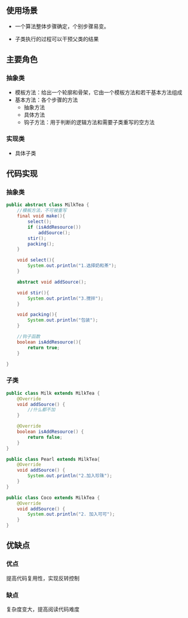 ## 使用场景

- 一个算法整体步骤确定，个别步骤易变。

- 子类执行的过程可以干预父类的结果

## 主要角色

### 抽象类

- 模板方法：给出一个轮廓和骨架，它由一个模板方法和若干基本方法组成
- 基本方法：各个步骤的方法
  - 抽象方法
  - 具体方法
  - 钩子方法：用于判断的逻辑方法和需要子类重写的空方法

### 实现类

- 具体子类

## 代码实现

### 抽象类

```java
public abstract class MilkTea {
    //模板方法，不可被重写
    final void make(){
        select();
        if (isAddResource())
            addSource();
        stir();
        packing();
    }

    void select(){
        System.out.println("1.选择奶和茶");
    }

    abstract void addSource();

    void stir(){
        System.out.println("3.搅拌");
    }

    void packing(){
        System.out.println("包装");
    }

    //钩子函数
    boolean isAddResource(){
        return true;
    }

}
```

### 子类

```java
public class Milk extends MilkTea {
    @Override
    void addSource() {
        //什么都不加
    }

    @Override
    boolean isAddResource() {
        return false;
    }
}

public class Pearl extends MilkTea{
    @Override
    void addSource() {
        System.out.println("2.加入珍珠");
    }
}

public class Coco extends MilkTea {
    @Override
    void addSource() {
        System.out.println("2. 加入可可");
    }
}

```

## 优缺点

### 优点

提高代码复用性，实现反转控制

### 缺点

复杂度变大，提高阅读代码难度